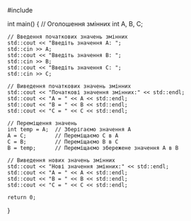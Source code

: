 #include <iostream>

int main() {
    // Оголошення змінних
    int A, B, C;

    // Введення початкових значень змінних
    std::cout << "Введіть значення A: ";
    std::cin >> A;
    std::cout << "Введіть значення B: ";
    std::cin >> B;
    std::cout << "Введіть значення C: ";
    std::cin >> C;

    // Виведення початкових значень змінних
    std::cout << "Початкові значення змінних:" << std::endl;
    std::cout << "A = " << A << std::endl;
    std::cout << "B = " << B << std::endl;
    std::cout << "C = " << C << std::endl;

    // Переміщення значень
    int temp = A;  // Зберігаємо значення A
    A = C;         // Переміщаємо C в A
    C = B;         // Переміщаємо B в C
    B = temp;      // Переміщаємо збережене значення A в B

    // Виведення нових значень змінних
    std::cout << "Нові значення змінних:" << std::endl;
    std::cout << "A = " << A << std::endl;
    std::cout << "B = " << B << std::endl;
    std::cout << "C = " << C << std::endl;

    return 0;
}

